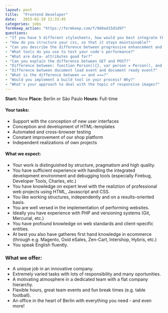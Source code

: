 ```yaml
---
layout: post
title:  "Frontend Developer"
date:   2015-02-19 11:33:45
categories: jobs
formkeep_action: "https://formkeep.com/f/960ad15d1d97"
questions:
- "If you have 5 different stylesheets, how would you best integrate them into the site?"
- "How do you structure your css, so that it stays maintainable?"
- "Can you describe the difference between progressive enhancement and graceful degradation?"
- "What tools do you use to test your code's performance?"
- "What are data- attributes good for?"
- "Can you explain the difference between GET and POST?"
- "Difference between: function Person(){}, var person = Person(), and var person = new Person()?"
- "Difference between document load event and document ready event?"
- "What is the difference between == and ===?"
- "Would you implement a build tool in your process? Why?"
- "What's your approach to deal with the topic of responsive images?"
---
```


**Start:** Now
**Place:** Berlin or S&atilde;o Paulo
**Hours:** Full-time

#### Your tasks:

- Support with the conception of new user interfaces
- Conception and development of HTML-templates
- Automated and cross-browser testing
- Constant improvement of our shop platform
- Independent realizations of own projects

#### What we expect:

- Your work is distinguished by structure, pragmatism and high quality.
- You have sufficient experience with handling the integrated development
  environment and debugging tools (especially Firebug, Developer Tools,
  Charles, etc.)
- You have knowledge on expert level with the realiztion of professional web
projects using HTML, Javascript and CSS.
- You like working structures, independently and on a results-oriented basis.
- You are well versed in the implementation of performing websites.
- Ideally you have experience with PHP and versioning systems (Git, Mercurial,
etc.)
- You have profound knowledge on web standards and client-specific entities.
- At best you also have gatheres first hand knowledge in ecommerce (through
  e.g. Magento, Oxid eSales, Zen-Cart, Intershop, Hybris, etc.)
- You speak English fluently.

### What we offer:

- A unique job in an innovative company.
- Extremely varied tasks with lots of responsibility and many oportunities.
- A motivating atmosphere in a dedicated team with a flat company hierarchy.
- Flexible hours, great team events and fun break times (e.g. table football).
- An office in the heart of Berlin with everything you need - and even more!


